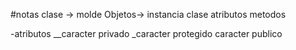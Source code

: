 #notas
clase -> molde
Objetos-> instancia clase
atributos
metodos


-atributos
__caracter privado 
_caracter protegido
caracter publico
